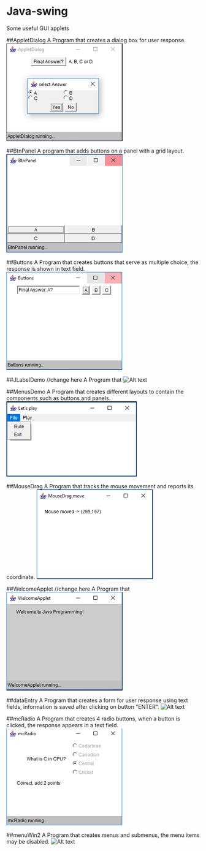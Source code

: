 # Java-swing
Some useful GUI applets

##AppletDialog
	A Program that creates a dialog box for user response.
	![Alt text](img/AppletDialog.PNG?raw=true "AppletDialog")

##BtnPanel
	A program that adds buttons on a panel with a grid layout.
	![Alt text](img/BtnPanel.PNG?raw=true "BtnPanel")

##Buttons
	A Program that creates buttons that serve as multiple choice, the response is shown in text field.
	![Alt text](img/Buttons.PNG?raw=true "Buttons")	
	
##JLabelDemo //change here
	A Program that 
	![Alt text](img/JLabelDemo.PNG?raw=true "JLabelDemo")		
	
##MenusDemo
	A Program that creates different layouts to contain the components such as buttons and panels.
	![Alt text](img/MenusDemo.PNG?raw=true "MenusDemo")
	
##MouseDrag
	A Program that tracks the mouse movement and reports its coordinate.
	![Alt text](img/MouseDrag.PNG?raw=true "MouseDrag")

##WelcomeApplet //change here
	A Program that 
	![Alt text](img/WelcomeApplet.PNG?raw=true "WelcomeApplet")
	
##dataEntry
	A Program that creates a form for user response using text fields, information is saved after clicking on button "ENTER".
	![Alt text](img/dataEntry.PNG?raw=true "dataEntry")
	
##mcRadio
	A Program that creates 4 radio buttons, when a button is clicked, the response appears in a text field.
	![Alt text](img/mcRadio.PNG?raw=true "mcRadio")
	
##menuWin2
	A Program that creates menus and submenus, the menu items may be disabled.
	![Alt text](img/menuWin2.PNG?raw=true "menuWin2")
